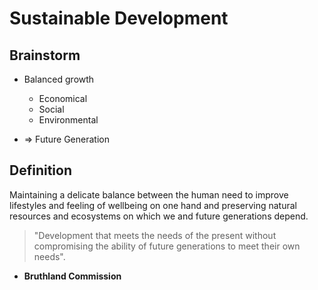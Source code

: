 # Sustainable Development
## Brainstorm
- Balanced growth
	- Economical
	- Social
	- Environmental
 
- => Future Generation

## Definition
Maintaining a delicate balance between the human need to improve lifestyles and feeling of wellbeing on one hand and preserving natural resources and 
ecosystems on which we and future generations depend.

> "Development that meets the needs of the present without compromising the ability of future generations to meet their own needs". 
- **Bruthland Commission**

